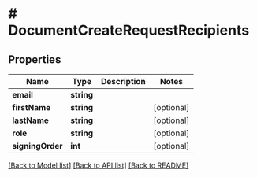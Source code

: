# # DocumentCreateRequestRecipients

## Properties

Name | Type | Description | Notes
------------ | ------------- | ------------- | -------------
**email** | **string** |  |
**firstName** | **string** |  | [optional]
**lastName** | **string** |  | [optional]
**role** | **string** |  | [optional]
**signingOrder** | **int** |  | [optional]

[[Back to Model list]](../../README.md#models) [[Back to API list]](../../README.md#endpoints) [[Back to README]](../../README.md)
